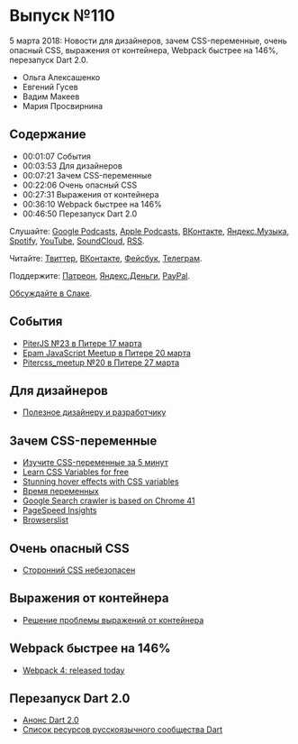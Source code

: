 # Выпуск №110

5 марта 2018: Новости для дизайнеров, зачем CSS-переменные, очень опасный CSS, выражения от контейнера, Webpack быстрее на 146%, перезапуск Dart 2.0.

- Ольга Алексашенко
- Евгений Гусев
- Вадим Макеев
- Мария Просвирнина

## Содержание

- 00:01:07 События
- 00:03:53 Для дизайнеров
- 00:07:21 Зачем CSS-переменные
- 00:22:06 Очень опасный CSS
- 00:27:31 Выражения от контейнера
- 00:36:10 Webpack быстрее на 146%
- 00:46:50 Перезапуск Dart 2.0

Слушайте: [Google Podcasts](https://podcasts.google.com/?feed=aHR0cHM6Ly93ZWItc3RhbmRhcmRzLnJ1L3BvZGNhc3QvZmVlZC8), [Apple Podcasts](https://itunes.apple.com/podcast/id1080500016), [ВКонтакте](https://vk.com/podcasts-32017543), [Яндекс.Музыка](https://music.yandex.ru/album/6245956), [Spotify](https://open.spotify.com/show/3rzAcADjpBpXt73L0epTjV), [YouTube](https://www.youtube.com/playlist?list=PLMBnwIwFEFHcwuevhsNXkFTcadeX5R1Go), [SoundCloud](https://soundcloud.com/web-standards), [RSS](https://web-standards.ru/podcast/feed/).

Читайте: [Твиттер](https://twitter.com/webstandards_ru), [ВКонтакте](https://vk.com/webstandards_ru), [Фейсбук](https://www.facebook.com/webstandardsru), [Телеграм](https://t.me/webstandards_ru).

Поддержите: [Патреон](https://www.patreon.com/webstandards_ru), [Яндекс.Деньги](https://money.yandex.ru/to/41001119329753), [PayPal](https://www.paypal.me/pepelsbey).

[Обсуждайте в Слаке](http://slack.web-standards.ru/).

## События

- [PiterJS №23 в Питере 17 марта](https://meetabit.com/events/piterjs-23)
- [Epam JavaScript Meetup в Питере 20 марта](https://events.epam.com/events/js-meetup-spb)
- [Pitercss_meetup №20 в Питере 27 марта](https://pitercss.timepad.ru/)

## Для дизайнеров

- [Полезное дизайнеру и разработчику](https://habrahabr.ru/post/350350/)

## Зачем CSS-переменные

- [Изучите CSS-переменные за 5 минут](https://medium.com/p/3a5dc6193857)
- [Learn CSS Variables for free](https://scrimba.com/g/gcssvariables)
- [Stunning hover effects with CSS variables](https://medium.com/p/f855e7b95330)
- [Время переменных](https://medium.com/p/429d9dc4499)
- [Google Search crawler is based on Chrome 41](https://twitter.com/ebidel/status/968989651888295936)
- [PageSpeed Insights](https://developers.google.com/speed/pagespeed/insights/)
- [Browserslist](https://github.com/ai/browserslist)

## Очень опасный CSS

- [Сторонний CSS небезопасен](http://css-live.ru/articles-css/storonnij-css-nebezopasen.html)

## Выражения от контейнера

- [Решение проблемы выражений от контейнера](http://css-live.ru/javascript/otzyvchivye-komponenty-reshenie-problemy-vyrazhenij-ot-kontejnera.html)

## Webpack быстрее на 146%

- [Webpack 4: released today](https://medium.com/p/6cdb994702d4)

## Перезапуск Dart 2.0

- [Анонс Dart 2.0](https://habrahabr.ru/company/wrike/blog/349790/)
- [Список ресурсов русскоязычного сообщества Dart](https://gist.github.com/bunopus/3c8cc4b950cbcafd61b195a1fbeab6ad)
